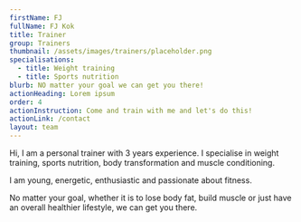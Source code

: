 ```yaml
---
firstName: FJ
fullName: FJ Kok
title: Trainer
group: Trainers
thumbnail: /assets/images/trainers/placeholder.png
specialisations:
  - title: Weight training
  - title: Sports nutrition
blurb: NO matter your goal we can get you there!
actionHeading: Lorem ipsum
order: 4
actionInstruction: Come and train with me and let's do this!
actionLink: /contact
layout: team
---
```

Hi, I am a personal trainer with 3 years experience.
I﻿ specialise in weight training, sports nutrition, body transformation and muscle conditioning.

I﻿ am young, energetic, enthusiastic and passionate about fitness.

N﻿o matter your goal, whether it is to lose body fat, build muscle or just have an overall healthier lifestyle, we can get you there.